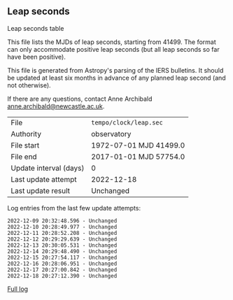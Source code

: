 
## Leap seconds

Leap seconds table

This file lists the MJDs of leap seconds, starting from 41499.
The format can only accommodate positive leap seconds (but all
leap seconds so far have been positive).

This file is generated from Astropy's parsing of the IERS
bulletins. It should be updated at least six months in advance
of any planned leap second (and not otherwise).

If there are any questions, contact Anne Archibald
<anne.archibald@newcastle.ac.uk>.

|     |     |
|:--- |:--- |
| File | `tempo/clock/leap.sec` |
| Authority | observatory |
| File start | 1972-07-01 MJD 41499.0 |
| File end | 2017-01-01 MJD 57754.0 |
| Update interval (days) | 0 |
| Last update attempt | 2022-12-18 |
| Last update result | Unchanged |

Log entries from the last few update attempts:
```
2022-12-09 20:32:48.596 - Unchanged
2022-12-10 20:28:49.977 - Unchanged
2022-12-11 20:28:52.208 - Unchanged
2022-12-12 20:29:29.639 - Unchanged
2022-12-13 20:30:05.531 - Unchanged
2022-12-14 20:29:48.490 - Unchanged
2022-12-15 20:27:54.117 - Unchanged
2022-12-16 20:28:06.951 - Unchanged
2022-12-17 20:27:00.842 - Unchanged
2022-12-18 20:27:12.390 - Unchanged
```
[Full log](https://raw.githubusercontent.com/ipta/pulsar-clock-corrections/main/log/tempo/clock/leap.sec.log)
